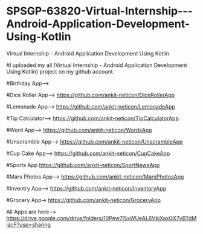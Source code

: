 # SPSGP-63820-Virtual-Internship---Android-Application-Development-Using-Kotlin
Virtual Internship - Android Application Development Using Kotlin


#I uploaded my all (Virtual Internship - Android Application Development Using Kotlin) project on my github account.


#Birthday App-->


#Dice Roller App-->
https://github.com/ankit-neticon/DiceRollerApp

#Lemonade App-->
https://github.com/ankit-neticon/LemonadeApp

#Tip Calculator-->
https://github.com/ankit-neticon/TipCalculatorApp

#Word App-->
https://github.com/ankit-neticon/WordsApp

#Unscramble App-->
https://github.com/ankit-neticon/UnscrambleApp

#Cup Cake App-->
https://github.com/ankit-neticon/CupCakeApp

#Sports App
https://github.com/ankit-neticon/SportNewsApp

#Mars Photos App-->
https://github.com/ankit-neticon/MarsPhotosApp

#Inventry App-->
https://github.com/ankit-neticon/InventoryApp

#Grocery App->
https://github.com/ankit-neticon/GroceryApp


All Apps are here-->
https://drive.google.com/drive/folders/10Pew7l5xWUeAL6VkjXaxGX7vBTdMiacF?usp=sharing
